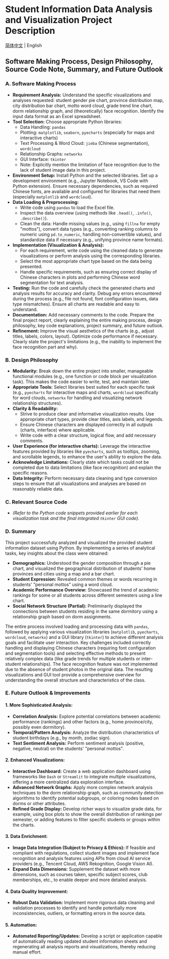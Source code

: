 # Student Information Data Analysis and Visualization Project Description

[简体中文](https://github.com/QDLinux/Data-analysis-and-visualization-of-student-information-in-your-class/edit/main/docs/cn/README.md) | English

## Software Making Process, Design Philosophy, Source Code Note, Summary, and Future Outlook

### A. Software Making Process

*   **Requirement Analysis:** Understand the specific visualizations and analyses requested: student gender pie chart, province distribution map, city distribution bar chart, motto word cloud, grade trend line chart, dorm relationship graph, and (theoretically) face recognition. Identify the input data format as an Excel spreadsheet.
*   **Tool Selection:** Choose appropriate Python libraries:
    *   Data Handling: `pandas`
    *   Plotting: `matplotlib`, `seaborn`, `pyecharts` (especially for maps and interactive charts)
    *   Text Processing & Word Cloud: `jieba` (Chinese segmentation), `wordcloud`
    *   Relationship Graphs: `networkx`
    *   GUI Interface: `tkinter`
    *   Note: Explicitly mention the limitation of face recognition due to the lack of student image data in this project.
*   **Environment Setup:** Install Python and the selected libraries. Set up a development environment (e.g., Jupyter Notebook, VS Code with Python extension). Ensure necessary dependencies, such as required Chinese fonts, are available and configured for libraries that need them (especially `matplotlib` and `wordcloud`).
*   **Data Loading & Preprocessing:**
    *   Write code using `pandas` to load the Excel file.
    *   Inspect the data overview (using methods like `.head()`, `.info()`, `.describe()`).
    *   Clean the data: Handle missing values (e.g., using `fillna` for empty "mottos"), convert data types (e.g., converting ranking columns to numeric using `pd.to_numeric`, handling non-convertible values), and standardize data if necessary (e.g., unifying province name formats).
*   **Implementation (Visualization & Analysis):**
    *   For each requirement, write code using the cleaned data to generate visualizations or perform analysis using the corresponding libraries.
    *   Select the most appropriate chart type based on the data being presented.
    *   Handle specific requirements, such as ensuring correct display of Chinese characters in plots and performing Chinese word segmentation for text analysis.
*   **Testing:** Run the code and carefully check the generated charts and analysis results for accuracy and clarity. Debug any errors encountered during the process (e.g., file not found, font configuration issues, data type mismatches). Ensure all charts are readable and easy to understand.
*   **Documentation:** Add necessary comments to the code. Prepare the final project report, clearly explaining the entire making process, design philosophy, key code explanations, project summary, and future outlook.
*   **Refinement:** Improve the visual aesthetics of the charts (e.g., adjust titles, labels, colors, layout). Optimize code performance if necessary. Clearly state the project's limitations (e.g., the inability to implement the face recognition part and why).

### B. Design Philosophy

*   **Modularity:** Break down the entire project into smaller, manageable functional modules (e.g., one function or code block per visualization task). This makes the code easier to write, test, and maintain later.
*   **Appropriate Tools:** Select libraries best suited for each specific task (e.g., `pyecharts` for interactive maps and charts, `wordcloud` specifically for word clouds, `networkx` for handling and visualizing network relationship structures).
*   **Clarity & Readability:**
    *   Strive to produce clear and informative visualization results. Use appropriate chart types, provide clear titles, axis labels, and legends.
    *   Ensure Chinese characters are displayed correctly in all outputs (charts, interface) where applicable.
    *   Write code with a clear structure, logical flow, and add necessary comments.
*   **User Experience (for interactive charts):** Leverage the interactive features provided by libraries like `pyecharts`, such as tooltips, zooming, and scrollable legends, to enhance the user's ability to explore the data.
*   **Acknowledge Limitations:** Clearly state which tasks could not be completed due to data limitations (like face recognition) and explain the specific reasons.
*   **Data Integrity:** Perform necessary data cleaning and type conversion steps to ensure that all visualizations and analyses are based on reasonably reliable data.

### C. Relevant Source Code

*   *(Refer to the Python code snippets provided earlier for each visualization task and the final integrated `tkinter` GUI code).*

### D. Summary

This project successfully analyzed and visualized the provided student information dataset using Python. By implementing a series of analytical tasks, key insights about the class were obtained:

*   **Demographics:** Understood the gender composition through a pie chart, and visualized the geographical distribution of students' home provinces and cities using a map and a bar chart.
*   **Student Expression:** Revealed common themes or words recurring in students' "personal mottos" using a word cloud.
*   **Academic Performance Overview:** Showcased the trend of academic rankings for some or all students across different semesters using a line chart.
*   **Social Network Structure (Partial):** Preliminarily displayed the connections between students residing in the same dormitory using a relationship graph based on dorm assignments.

The entire process involved loading and processing data with `pandas`, followed by applying various visualization libraries (`matplotlib`, `pyecharts`, `wordcloud`, `networkx`) and a GUI library (`tkinter`) to achieve different analysis goals and facilitate user interaction. Key challenges included correctly handling and displaying Chinese characters (requiring font configuration and segmentation tools) and selecting effective methods to present relatively complex data (like grade trends for multiple students or inter-student relationships). The face recognition feature was not implemented due to the absence of student photos in the original data. The resulting visualizations and GUI tool provide a comprehensive overview for understanding the overall structure and characteristics of the class.

### E. Future Outlook & Improvements

#### 1. More Sophisticated Analysis:
*   **Correlation Analysis:** Explore potential correlations between academic performance (rankings) and other factors (e.g., home province/city, possibly even dormitory).
*   **Temporal/Pattern Analysis:** Analyze the distribution characteristics of student birthdays (e.g., by month, zodiac sign).
*   **Text Sentiment Analysis:** Perform sentiment analysis (positive, negative, neutral) on the students' "personal mottos".

#### 2. Enhanced Visualizations:
*   **Interactive Dashboard:** Create a web application dashboard using frameworks like `Dash` or `Streamlit` to integrate multiple visualizations, offering a more centralized data exploration interface.
*   **Advanced Network Graphs:** Apply more complex network analysis techniques to the dorm relationship graph, such as community detection algorithms to identify potential subgroups, or coloring nodes based on dorms or other attributes.
*   **Refined Grade Display:** Develop richer ways to visualize grade data, for example, using box plots to show the overall distribution of rankings per semester, or adding features to filter specific students or groups within the charts.

#### 3. Data Enrichment:
*   **Image Data Integration (Subject to Privacy & Ethics):** If feasible and compliant with regulations, collect student images and implement face recognition and analysis features using APIs from cloud AI service providers (e.g., Tencent Cloud, AWS Rekognition, Google Vision AI).
*   **Expand Data Dimensions:** Supplement the dataset with more dimensions, such as courses taken, specific subject scores, club memberships, etc., to enable deeper and more detailed analysis.

#### 4. Data Quality Improvement:
*   **Robust Data Validation:** Implement more rigorous data cleaning and validation processes to identify and handle potentially more inconsistencies, outliers, or formatting errors in the source data.

#### 5. Automation:
*   **Automated Reporting/Updates:** Develop a script or application capable of automatically reading updated student information sheets and regenerating all analysis reports and visualizations, thereby reducing manual effort.
